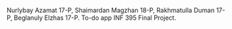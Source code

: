 Nurlybay Azamat 17-P, Shaimardan Magzhan 18-P, Rakhmatulla Duman 17-P, Beglanuly Elzhas 17-P.
To-do app INF 395 Final Project.
